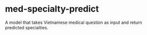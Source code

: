 # med-specialty-predict
A model that takes Vietnamese medical question as input and return predicted specialties.
